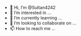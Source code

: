- 👋 Hi, I’m @Sultan4242
- 👀 I’m interested in ...
- 🌱 I’m currently learning ...
- 💞️ I’m looking to collaborate on ...
- 📫 How to reach me ...

<!---
Sultan4242/Sultan4242 is a ✨ special ✨ repository because its `README.md` (this file) appears on your GitHub profile.
You can click the Preview link to take a look at your changes.
--->
